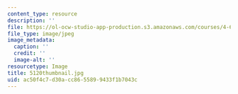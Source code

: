 ```yaml
---
content_type: resource
description: ''
file: https://ol-ocw-studio-app-production.s3.amazonaws.com/courses/4-614-religious-architecture-and-islamic-cultures-fall-2002/ac50f4c7d30acc8655899433f1b7043c_5120thumbnail.jpg
file_type: image/jpeg
image_metadata:
  caption: ''
  credit: ''
  image-alt: ''
resourcetype: Image
title: 5120thumbnail.jpg
uid: ac50f4c7-d30a-cc86-5589-9433f1b7043c
---
```

